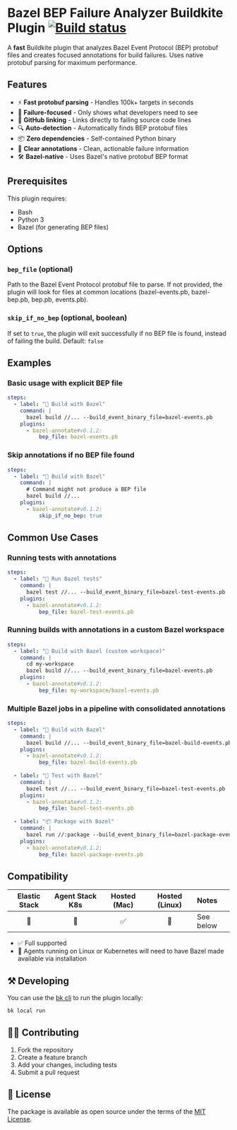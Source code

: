 # Bazel BEP Failure Analyzer Buildkite Plugin [![Build status](https://badge.buildkite.com/522d5a765d9856d57c8ce69162540279b81db9d2852b5f7060.svg?branch=main)](https://buildkite.com/buildkite/plugins-bazel-annotate)

A **fast** Buildkite plugin that analyzes Bazel Event Protocol (BEP) protobuf files and creates focused annotations for build failures. Uses native protobuf parsing for maximum performance.

## Features

- ⚡ **Fast protobuf parsing** - Handles 100k+ targets in seconds
- 🎯 **Failure-focused** - Only shows what developers need to see  
- 🔗 **GitHub linking** - Links directly to failing source code lines
- 🔍 **Auto-detection** - Automatically finds BEP protobuf files
- 📦 **Zero dependencies** - Self-contained Python binary
- 🚨 **Clear annotations** - Clean, actionable failure information
- 🛠️ **Bazel-native** - Uses Bazel's native protobuf BEP format

## Prerequisites

This plugin requires:
- Bash
- Python 3
- Bazel (for generating BEP files)

## Options

### `bep_file` (optional)

Path to the Bazel Event Protocol protobuf file to parse. If not provided, the plugin will look for files at common locations (bazel-events.pb, bazel-bep.pb, bep.pb, events.pb).

### `skip_if_no_bep` (optional, boolean)

If set to `true`, the plugin will exit successfully if no BEP file is found, instead of failing the build.
Default: `false`

## Examples

### Basic usage with explicit BEP file

```yaml
steps:
  - label: "🔨 Build with Bazel"
    command: |
      bazel build //... --build_event_binary_file=bazel-events.pb
    plugins:
      - bazel-annotate#v0.1.2:
          bep_file: bazel-events.pb
```


### Skip annotations if no BEP file found

```yaml
steps:
  - label: "🔨 Build with Bazel"
    command: |
      # Command might not produce a BEP file
      bazel build //...
    plugins:
      - bazel-annotate#v0.1.2:
          skip_if_no_bep: true
```

## Common Use Cases

### Running tests with annotations

```yaml
steps:
  - label: "🧪 Run Bazel tests"
    command: |
      bazel test //... --build_event_binary_file=bazel-test-events.pb
    plugins:
      - bazel-annotate#v0.1.2:
          bep_file: bazel-test-events.pb
```

### Running builds with annotations in a custom Bazel workspace

```yaml
steps:
  - label: "🔨 Build with Bazel (custom workspace)"
    command: |
      cd my-workspace
      bazel build //... --build_event_binary_file=bazel-events.pb
    plugins:
      - bazel-annotate#v0.1.2:
          bep_file: my-workspace/bazel-events.pb
```

### Multiple Bazel jobs in a pipeline with consolidated annotations

```yaml
steps:
  - label: "🔨 Build with Bazel"
    command: |
      bazel build //... --build_event_binary_file=bazel-build-events.pb
    plugins:
      - bazel-annotate#v0.1.2:
          bep_file: bazel-build-events.pb
          
  - label: "🧪 Test with Bazel"
    command: |
      bazel test //... --build_event_binary_file=bazel-test-events.pb
    plugins:
      - bazel-annotate#v0.1.2:
          bep_file: bazel-test-events.pb
          
  - label: "📦 Package with Bazel"
    command: |
      bazel run //:package --build_event_binary_file=bazel-package-events.pb
    plugins:
      - bazel-annotate#v0.1.2:
          bep_file: bazel-package-events.pb
```

## Compatibility

| Elastic Stack | Agent Stack K8s | Hosted (Mac) | Hosted (Linux) | Notes |
| :-----------: | :-------------: | :----: | :----: |:---- |
| 📝 | 📝 | ✅ | 📝 | See below|

- ✅ Full supported
- 📝 Agents running on Linux or Kubernetes will need to have Bazel made available via installation


## ⚒ Developing

You can use the [bk cli](https://github.com/buildkite/cli) to run the plugin locally:

```bash
bk local run
```

## 👩‍💻 Contributing

1. Fork the repository
2. Create a feature branch
3. Add your changes, including tests
4. Submit a pull request

## 📜 License

The package is available as open source under the terms of the [MIT License](https://opensource.org/licenses/MIT).
